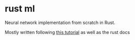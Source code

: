 # rust ml

Neural network implementation from scratch in Rust.

Mostly written following [this tutorial](https://www.youtube.com/watch?v=hfMk-kjRv4c&t=1117s) as well as the rust docs